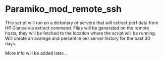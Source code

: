 # Paramiko_mod_remote_ssh

This script will run on a dictonary of servers that will extract perf data from HP Glance via extract command.
Files will be generated on the remote hosts, they will be fetched to the location where the script will be running.
Will create an avarege and percentile per server history for the past 30 days.

More info will be added later...
